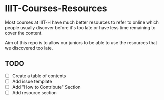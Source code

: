 # IIIT-Courses-Resources

Most courses at IIIT-H have much better resources to refer to online
which people usually discover before it's too late or have less time
remaining to cover the content. 

Aim of this repo is to allow our juniors to be able to use the resources
that we discovered too late.

## TODO

- [ ] Create a table of contents
- [ ] Add issue template
- [ ] Add "How to Contribute" Section
- [ ] Add resource section
